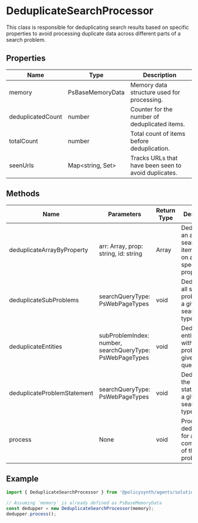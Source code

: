# DeduplicateSearchProcessor

This class is responsible for deduplicating search results based on specific properties to avoid processing duplicate data across different parts of a search problem.

## Properties

| Name              | Type                          | Description                                   |
|-------------------|-------------------------------|-----------------------------------------------|
| memory            | PsBaseMemoryData              | Memory data structure used for processing.    |
| deduplicatedCount | number                        | Counter for the number of deduplicated items. |
| totalCount        | number                        | Total count of items before deduplication.    |
| seenUrls          | Map<string, Set<string>>      | Tracks URLs that have been seen to avoid duplicates. |

## Methods

| Name                          | Parameters                                             | Return Type                     | Description                                                                 |
|-------------------------------|--------------------------------------------------------|---------------------------------|-----------------------------------------------------------------------------|
| deduplicateArrayByProperty    | arr: Array<PsSearchResultItem>, prop: string, id: string | Array<PsSearchResultItem> | Deduplicates an array of search result items based on a specified property. |
| deduplicateSubProblems        | searchQueryType: PsWebPageTypes                   | void                            | Deduplicates all sub-problems for a given search query type.                |
| deduplicateEntities           | subProblemIndex: number, searchQueryType: PsWebPageTypes | void                            | Deduplicates entities within a sub-problem for a given search query type.   |
| deduplicateProblemStatement   | searchQueryType: PsWebPageTypes                   | void                            | Deduplicates the problem statement for a given search query type.           |
| process                       | None                                                   | void                            | Processes deduplication for all components of the problem.                  |

## Example

```typescript
import { DeduplicateSearchProcessor } from '@policysynth/agents/solutions/tools/oneOff/dedupSearchResults.js';

// Assuming `memory` is already defined as PsBaseMemoryData
const dedupper = new DeduplicateSearchProcessor(memory);
dedupper.process();
```